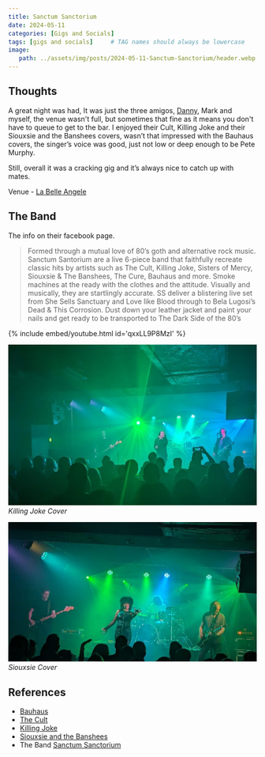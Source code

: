 ```yaml
---
title: Sanctum Sanctorium
date: 2024-05-11
categories: [Gigs and Socials]
tags: [gigs and socials]     # TAG names should always be lowercase
image:
   path: ../assets/img/posts/2024-05-11-Sanctum-Sanctorium/header.webp
---
```



## Thoughts

A great night was had, It was just the three amigos, [Danny](https://www.gig-antics.live/), Mark and myself, the venue wasn't full, but sometimes that fine as it means you don't have to queue to get to the bar. I enjoyed their Cult, Killing Joke and their Siouxsie and the Banshees covers, wasn’t that impressed with the Bauhaus covers, the singer’s voice was good, just not low or deep enough to be Pete Murphy.

Still, overall it was a cracking gig and it’s always nice to catch up with mates.

Venue - [La Belle Angele](https://la-belleangele.com/)

## The Band

The info on their facebook page.

> Formed through a mutual love of 80’s goth and alternative rock music. Sanctum Santorium are a live 6-piece band that faithfully recreate classic hits by artists such as The Cult, Killing Joke, Sisters of Mercy, Siouxsie & The Banshees, The Cure, Bauhaus and more. Smoke machines at the ready with the clothes and the attitude. Visually and musically, they are startlingly accurate. SS deliver a blistering live set from She Sells Sanctuary and Love like Blood through to Bela Lugosi’s Dead & This Corrosion. Dust down your leather jacket and paint your nails and get ready to be transported to The Dark Side of the 80’s

{% include embed/youtube.html id='qxxLL9P8MzI' %}

![Killing Joke](../assets/img/posts/2024-05-11-Sanctum-Sanctorium/PXL_20240511_193454685.webp)
_Killing Joke Cover_

![Siouxsie](../assets/img/posts/2024-05-11-Sanctum-Sanctorium/PXL_20240511_200746544.webp)
_Siouxsie Cover_

## References

* [Bauhaus](https://en.wikipedia.org/wiki/Bauhaus_(band))
* [The Cult](https://en.wikipedia.org/wiki/The_Cult)
* [Killing Joke](https://en.wikipedia.org/wiki/Killing_Joke)
* [Siouxsie and the Banshees](https://en.wikipedia.org/wiki/Siouxsie_and_the_Banshees)
* The Band [Sanctum Sanctorium](https://www.facebook.com/people/Sanctum-Sanctorium-The-Darkside-of-The-80s/100063463263826/)

